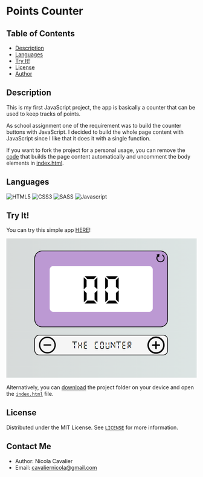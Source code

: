 # Points Counter

## Table of Contents
* [Description](#description)
* [Languages](#languages)
* [Try It!](#try-it)
* [License](#license)
* [Author](#author)

## Description
This is my first JavaScript project, the app is basically a counter that can be used to keep tracks of points.

As school assignment one of the requirement was to build the counter buttons with JavaScript. 
I decided to build the whole page content with JavaScript since I like that it does it with a single function.  

If you want to fork the project for a personal usage, you can remove the [code](assets/js/script.js#L84-L94) that builds the page content automatically and uncomment the body elements in [index.html](index.html#L27-L42).

## Languages
![HTML5](https://img.shields.io/badge/html5-%23E34F26.svg?style=for-the-badge&logo=html5&logoColor=white) ![CSS3](https://img.shields.io/badge/css3-%231572B6.svg?style=for-the-badge&logo=css3&logoColor=white) ![SASS](https://img.shields.io/badge/SASS-hotpink.svg?style=for-the-badge&logo=SASS&logoColor=white) ![Javascript](https://img.shields.io/badge/JavaScript-323330?style=for-the-badge&logo=javascript&logoColor=F7DF1E)

## Try It!
You can try this simple app [HERE](https://tangerine-babka-eeeee1.netlify.app/)!

![Counter Preview](assets/img/photos/showcase.png)

Alternatively, you can [download](https://github.com/cavaliernicola/Points-Counter/archive/refs/heads/main.zip) the project folder on your device and open the [`index.html`](index.html) file.

## License
Distributed under the MIT License. See [`LICENSE`](LICENSE) for more information.

## Contact Me
* Author: Nicola Cavalier 
* Email: cavaliernicola@gmail.com
